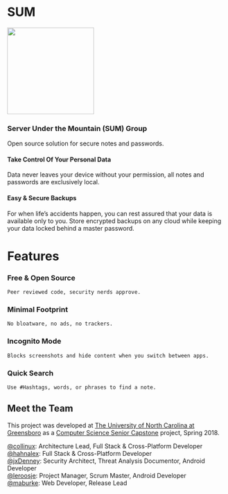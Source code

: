 # SUM
<img src="https://github.com/Collinux/sum-calendaring/blob/master/images/sum-logo.png?raw=true" width="200">

### Server Under the Mountain (SUM) Group
Open source solution for secure notes and passwords.

#### Take Control Of Your Personal Data
Data never leaves your device without your permission, all notes and passwords are exclusively local. 

#### Easy & Secure Backups 
For when life’s accidents happen, you can rest assured that your data is available only to you. 
Store encrypted backups on any cloud while keeping your data locked behind a master password.

# Features
### Free & Open Source
    Peer reviewed code, security nerds approve. 
### Minimal Footprint
    No bloatware, no ads, no trackers.
### Incognito Mode
    Blocks screenshots and hide content when you switch between apps.
### Quick Search
    Use #Hashtags, words, or phrases to find a note.


## Meet the Team
This project was developed at [The University of North Carolina at Greensboro](https://www.uncg.edu/) as a [Computer Science Senior Capstone](https://www.uncg.edu/cmp/) project, Spring 2018.

<a href="https://github.com/collinux">@collinux</a>: Architecture Lead, Full Stack & Cross-Platform Developer </br>
<a href="https://github.com/hahnalex">@hahnalex</a>: Full Stack & Cross-Platform Developer </br>
<a href="https://github.com/jxDenney">@jxDenney</a>: Security Architect, Threat Analysis Documentor, Android Developer </br>
<a href="https://github.com/leroosje">@leroosje</a>: Project Manager, Scrum Master, Android Developer </br>
<a href="https://github.com/maburke">@maburke</a>: Web Developer, Release Lead </br>
